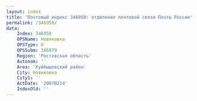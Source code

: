 ```yaml
---
layout: index
title: 'Почтовый индекс 346950: отделение почтовой связи Почты России'
permalink: /346950/
data:
    Index: 346950
    OPSName: Новиковка
    OPSType: О
    OPSSubm: 346879
    Region: 'Ростовская область'
    Autonom: ''
    Area: 'Куйбышевский район'
    City: Новиковка
    City1: ''
    ActDate: '20070214'
    IndexOld: ''
---
```

